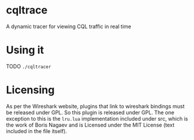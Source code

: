 # cqltrace
A dynamic tracer for viewing CQL traffic in real time

# Using it
TODO
`./cqltracer`

# Licensing
As per the Wireshark website, plugins that link to wireshark bindings must
be released under GPL. So this plugin is released under GPL. The one exception
to this is the `lru.lua` implementation included under src, which is
the work of Boris Nagaev and is Licensed under the MIT License (text included
in the file itself).
